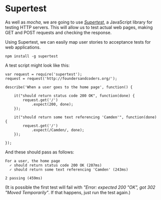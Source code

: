 # Supertest

As well as *mocha*, we are going to use [*Supertest*](https://github.com/visionmedia/supertest), a JavaScript library for testing HTTP servers. This will allow us to test actual web pages, making GET and POST requests and checking the response.

Using Supertest, we can easily map user stories to acceptance tests for web applications.

    npm install -g supertest

A test script might look like this:

    var request = require('supertest');
    request = request('http://foundersandcoders.org/');

    describe('When a user goes to the home page', function() {

        it("should return status code 200 OK", function(done) {
            request.get('/')
                .expect(200, done);
        });

        it("should return some text referencing 'Camden'", function(done) {
            request.get('/')
                .expect(/Camden/, done);
        });

    });

And these should pass as follows:

    For a user, the home page
      ✓ should return status code 200 OK (207ms)
      ✓ should return some text referencing 'Camden' (243ms)

    2 passing (459ms)

(It is possible the first test will fail with *"Error: expected 200 "OK", got 302 "Moved Temporarily"*. If that happens, just run the test again.)